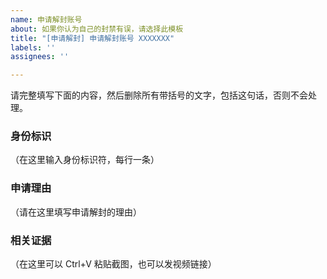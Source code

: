 ```yaml
---
name: 申请解封账号
about: 如果你认为自己的封禁有误，请选择此模板
title: "[申请解封] 申请解封账号 XXXXXXX"
labels: ''
assignees: ''

---
```


请完整填写下面的内容，然后删除所有带括号的文字，包括这句话，否则不会处理。

### 身份标识
（在这里输入身份标识符，每行一条）

### 申请理由
（请在这里填写申请解封的理由）

### 相关证据
（在这里可以 Ctrl+V 粘贴截图，也可以发视频链接）
